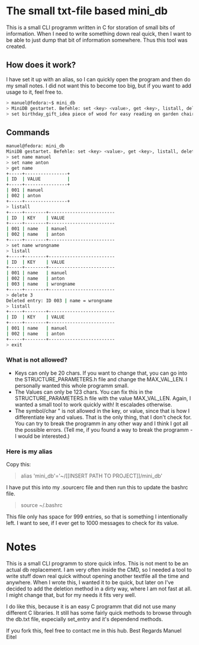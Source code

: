 # The small txt-file based mini_db
This is a small CLI programm written in C for storation of small bits of information.
When I need to write something down real quick, then I want to be able to just dump that bit of information somewhere. 
Thus this tool was created. 

## How does it work?
I have set it up with an alias, so I can quickly open the program and then do my small notes. I did not want this to become too big, but if you want to add usage to it, feel free to.
```bash
> manuel@fedora:~$ mini_db
> MiniDB gestartet. Befehle: set <key> <value>, get <key>, listall, delete <id>, exit
> set birthday_gift_idea piece of wood for easy reading on garden chair
```

## Commands
```bash
manuel@fedora: mini_db
MiniDB gestartet. Befehle: set <key> <value>, get <key>, listall, delete <id>, exit
> set name manuel
> set name anton
> get name
+-----+----------------+
| ID  | VALUE          |
+-----+----------------+
| 001 | manuel        
| 002 | anton         
+-----+----------------+
> listall
+-----+--------+-------------------------
| ID  | KEY    | VALUE
+-----+--------+-------------------------
| 001 | name   | manuel
| 002 | name   | anton
+-----+--------+-------------------------
> set name wrongname
> listall
+-----+--------+-------------------------
| ID  | KEY    | VALUE
+-----+--------+-------------------------
| 001 | name   | manuel
| 002 | name   | anton
| 003 | name   | wrongname
+-----+--------+-------------------------
> delete 3
Deleted entry: ID 003 | name = wrongname
> listall
+-----+--------+-------------------------
| ID  | KEY    | VALUE
+-----+--------+-------------------------
| 001 | name   | manuel
| 002 | name   | anton
+-----+--------+-------------------------
> exit
```


### What is not allowed?
- Keys can only be 20 chars. If you want to change that, you can go into the STRUCTURE_PARAMETERS.h file and change the MAX_VAL_LEN. I personally wanted this whole programm small.
- The Values can only be 123 chars. You can fix this in the STRUCTURE_PARAMETERS.h file with the value MAX_VAL_LEN. Again, I wanted a small tool to work quickly with! It escalades otherwise.
- The symbol/char " is not allowed in the key, or value, since that is how I differentiate key and values. That is the only thing, that I don't check for. You can try to break the programm in any other way and I think I got all the possible errors. (Tell me, if you found a way to break the programm - I would be interested.)

### Here is my alias
Copy this:
> alias 'mini_db'='~/[[INSERT PATH TO PROJECT]]/mini_db'

I have put this into my .sourcerc file and then run this to update the bashrc file.

> source ~/.bashrc

This file only has space for 999 entries, so that is something I intentionally left. I want to see, if I ever get to 1000 messages to check for its value. 

# Notes
This is a small CLI programm to store quick infos. This is not ment to be an actual db replacement. 
I am very often inside the CMD, so I needed a tool to write stuff down real quick without opening another textfile all the time and anywhere.
When I wrote this, I wanted it to be quick, but later on I've decided to add the deletion method in a dirty way, where I am not fast at all. I might change that, but for my needs it fits very well.

I do like this, because it is an easy C programm that did not use many different C libraries. It still has some fairly quick methods to browse through the db.txt file, expecially set_entry and it's dependend methods. 

If you fork this, feel free to contact me in this hub. 
Best Regards
Manuel Eitel

